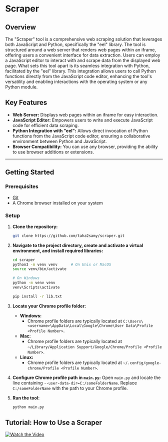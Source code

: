 # Scraper

## Overview
The "Scraper" tool is a comprehensive web scraping solution that leverages both JavaScript and Python, specifically the "eel" library. The tool is structured around a web server that renders web pages within an iframe, offering users a convenient interface for data extraction. Users can employ a JavaScript editor to interact with and scrape data from the displayed web page. What sets this tool apart is its seamless integration with Python, facilitated by the "eel" library. This integration allows users to call Python functions directly from the JavaScript code editor, enhancing the tool's versatility and enabling interactions with the operating system or any Python module.

## Key Features
- **Web Server:** Displays web pages within an iframe for easy interaction.
- **JavaScript Editor:** Empowers users to write and execute JavaScript code for efficient data scraping.
- **Python Integration with "eel":** Allows direct invocation of Python functions from the JavaScript code editor, ensuring a collaborative environment between Python and JavaScript.
- **Browser Compatibility:** You can use any browser, providing the ability to use browser additions or extensions.

---

## Getting Started

### Prerequisites
- [Git](https://git-scm.com/)
- A Chrome browser installed on your system

### Setup

1. **Clone the repository:**
   ```bash
   git clone https://github.com/taha2samy/scraper.git
2. **Navigate to the project directory, create and activate a virtual environment, and install required libraries:**
   ```bash
   cd scraper
   python3 -m venv venv      # On Unix or MacOS
   source venv/bin/activate

   # On Windows
   python -m venv venv
   venv\Scripts\activate

   pip install -r lib.txt

3. **Locate your Chrome profile folder:**
   - **Windows:**
     - Chrome profile folders are typically located at `C:\Users\<username>\AppData\Local\Google\Chrome\User Data\Profile <Profile Number>`.
   - **Mac:**
     - Chrome profile folders are typically located at `~/Library/Application Support/Google/Chrome/Profile <Profile Number>`.
   - **Linux:**
     - Chrome profile folders are typically located at `~/.config/google-chrome/Profile <Profile Number>`.

4. **Configure Chrome profile path in `main.py`:**
   Open `main.py` and locate the line containing `--user-data-dir=C:/someFolderName`. Replace `C:/someFolderName` with the path to your Chrome profile.

5. **Run the tool:**
   ```bash 
   python main.py

## Tutorial: How to Use a Scraper

[![Watch the Video](https://img.youtube.com/vi/dQvQyIQCe2w/0.jpg)](https://youtu.be/dQvQyIQCe2w)
